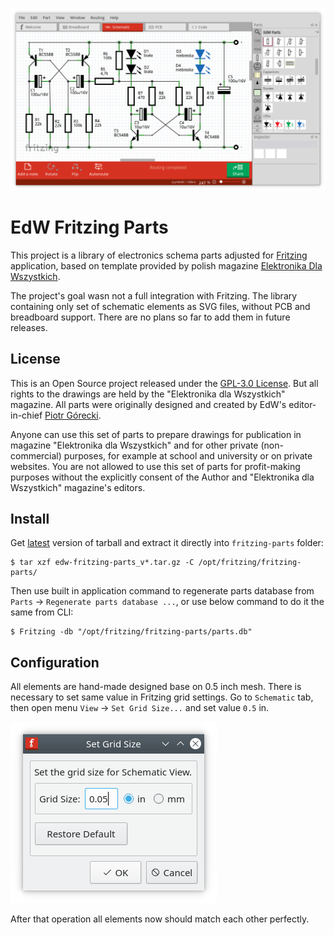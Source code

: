 ![](img/edw-fritzing-example.png)

# EdW Fritzing Parts

This project is a library of electronics schema parts adjusted for [Fritzing](https://fritzing.org/home/) application, based on template provided by polish magazine [Elektronika Dla Wszystkich](https://elportal.pl/).

The project's goal wasn not a full integration with Fritzing. The library containing only set of schematic elements as SVG files, without PCB and breadboard support. There are no plans so far to add them in future releases.

## License

This is an Open Source project released under the [GPL-3.0 License](LICENSE). But all rights to the drawings are held by the "Elektronika dla Wszystkich" magazine. All parts were originally designed and created by EdW's editor-in-chief [Piotr Górecki](https://www.facebook.com/Piotr-G%C3%B3recki-o-elektronice-105147944792967/).

Anyone can use this set of parts to prepare drawings for publication in magazine "Elektronika dla Wszystkich" and for other private (non-commercial) purposes, for example at school and university or on private websites. You are not allowed to use this set of parts for profit-making purposes without the explicitly consent of the Author and "Elektronika dla Wszystkich" magazine's editors.

## Install

Get [latest](https://github.com/di0x7c5/edw-fritzing-parts/releases/latest) version of tarball and extract it directly into `fritzing-parts` folder:

```
$ tar xzf edw-fritzing-parts_v*.tar.gz -C /opt/fritzing/fritzing-parts/
```

Then use built in application command to regenerate parts database from `Parts` -> `Regenerate parts database ...`, or use below command to do it the same from CLI:

```
$ Fritzing -db "/opt/fritzing/fritzing-parts/parts.db"
```

## Configuration

All elements are hand-made designed base on 0.5 inch mesh. There is necessary to set same value in Fritzing grid settings. Go to `Schematic` tab, then open menu `View` -> `Set Grid Size...` and set value `0.5` in.

![](img/edw-fritzing-set-grid-size.png)

After that operation all elements now should match each other perfectly.
